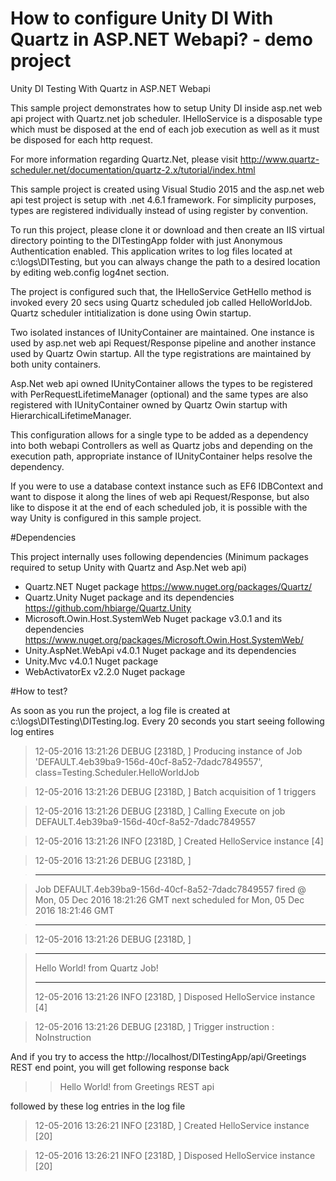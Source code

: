 # How to configure Unity DI With Quartz in ASP.NET Webapi? - demo project
Unity DI Testing With Quartz in ASP.NET Webapi

This sample project demonstrates how to setup Unity DI inside asp.net web api project with Quartz.net job scheduler. IHelloService is a disposable type which must be disposed at the end of each job execution as well as it must be disposed for each http request.

For more information regarding Quartz.Net, please visit http://www.quartz-scheduler.net/documentation/quartz-2.x/tutorial/index.html

This sample project is created using Visual Studio 2015 and the asp.net web api test project is setup with .net 4.6.1 framework. For simplicity purposes, types are registered individually instead of using register by convention.

To run this project, please clone it or download and then create an IIS virtual directory pointing to the DITestingApp folder with just Anonymous Authentication enabled. This application writes to log files located at c:\logs\DITesting\, but you can always change the path to a desired location by editing web.config log4net section.

The project is configured such that, the IHelloService GetHello method is invoked every 20 secs using Quartz scheduled job called HelloWorldJob. Quartz scheduler intitialization is done using Owin startup. 

Two isolated instances of IUnityContainer are maintained. One instance is used by asp.net web api Request/Response pipeline and another instance used by Quartz Owin startup. All the type registrations are maintained by both unity containers. 

Asp.Net web api owned IUnityContainer allows the types to be registered with PerRequestLifetimeManager (optional) and the same types are also registered with IUnityContainer owned by Quartz  Owin startup with HierarchicalLifetimeManager.

This configuration allows for a single type to be added as a dependency into both webapi Controllers as well as Quartz jobs and depending on the execution path, appropriate instance of IUnityContainer helps resolve the dependency.

If you were to use a database context instance such as EF6 IDBContext and want to dispose it along the lines of web api Request/Response, but also like to dispose it at the end of each scheduled job, it is possible with the way Unity is configured in this sample project.

#Dependencies

This project internally uses following dependencies
(Minimum packages required to setup Unity with Quartz and Asp.Net web api)
* Quartz.NET Nuget package https://www.nuget.org/packages/Quartz/
* Quartz.Unity Nuget package and its dependencies https://github.com/hbiarge/Quartz.Unity
* Microsoft.Owin.Host.SystemWeb Nuget package v3.0.1 and its dependencies https://www.nuget.org/packages/Microsoft.Owin.Host.SystemWeb/
* Unity.AspNet.WebApi v4.0.1 Nuget package and its dependencies
* Unity.Mvc v4.0.1 Nuget package
* WebActivatorEx v2.2.0 Nuget package

#How to test?

As soon as you run the project, a log file is created at c:\logs\DITesting\DITesting.log. Every 20 seconds you start seeing following log entires

> 12-05-2016 13:21:26 DEBUG [2318D, ] Producing instance of Job 'DEFAULT.4eb39ba9-156d-40cf-8a52-7dadc7849557', class=Testing.Scheduler.HelloWorldJob

> 12-05-2016 13:21:26 DEBUG [2318D, ] Batch acquisition of 1 triggers

> 12-05-2016 13:21:26 DEBUG [2318D, ] Calling Execute on job DEFAULT.4eb39ba9-156d-40cf-8a52-7dadc7849557

> 12-05-2016 13:21:26 INFO  [2318D, ] Created HelloService instance [4]

> 12-05-2016 13:21:26 DEBUG [2318D, ] 

> ****

> Job DEFAULT.4eb39ba9-156d-40cf-8a52-7dadc7849557 fired @ Mon, 05 Dec 2016 18:21:26 GMT next scheduled for Mon, 05 Dec 2016 18:21:46 GMT

> ***
> 

> 12-05-2016 13:21:26 DEBUG [2318D, ] 

> ***
> Hello World! from Quartz Job!
> ***
> 
> 12-05-2016 13:21:26 INFO  [2318D, ] Disposed HelloService instance [4]

> 12-05-2016 13:21:26 DEBUG [2318D, ] Trigger instruction : NoInstruction
> 

And if you try to access the http://localhost/DITestingApp/api/Greetings REST end point, you will get following response back 

>> Hello World! from Greetings REST api

followed by these log entries in the log file

> 12-05-2016 13:26:21 INFO  [2318D, ] Created HelloService instance [20]

> 12-05-2016 13:26:21 INFO  [2318D, ] Disposed HelloService instance [20]

